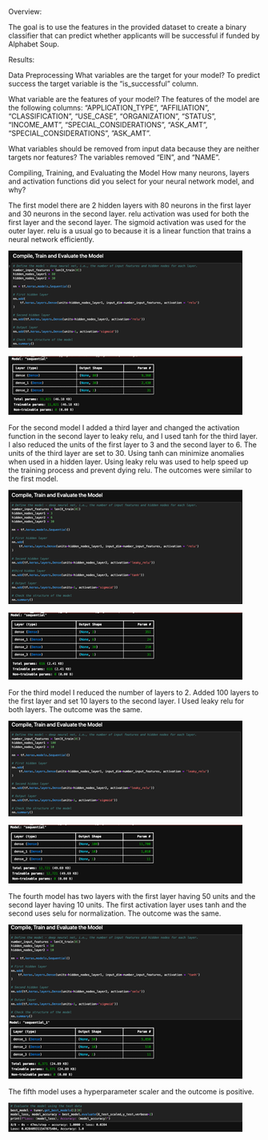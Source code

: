 Overview: 

The goal is to use the features in the provided dataset to create a binary classifier that can predict whether applicants will be successful if funded by Alphabet Soup. 

Results: 

Data Preprocessing
What variables are the target for your model? To predict success the target variable is the “is_successful” column. 

What variable are the features of your model? The features of the model are the following columns: “APPLICATION_TYPE”, “AFFILIATION”, “CLASSIFICATION”, “USE_CASE”, “ORGANIZATION”, “STATUS”, “INCOME_AMT”, “SPECIAL_CONSIDERATIONS”, “ASK_AMT”, “SPECIAL_CONSIDERATIONS”, ”ASK_AMT”. 

What variables should be removed from input data because they are neither targets nor features? The variables removed “EIN”, and “NAME”.

Compiling, Training, and Evaluating the Model
How many neurons, layers and activation functions did you select for your neural network model, and why?

The first model there are 2 hidden layers with 80 neurons in the first layer and 30 neurons in the second layer. relu activation was used for both the first layer and the second layer. The sigmoid activation was used for the outer layer. relu is a usual go to because it is a linear function that trains a neural network efficiently.

![alt text](image.png)

![alt text](image-1.png)

For the second model I added a third layer and changed the activation function in the second layer to leaky relu, and I used tanh for the third layer. I also reduced the units of the first layer to 3 and the second layer to 6. The units of the third layer are set to 30. Using tanh can minimize anomalies when used in a hidden layer. Using leaky relu was used to help speed up the training process and prevent dying relu. The outcomes were similar to the first model. 

![alt text](image-2.png)

![alt text](image-5.png)

For the third model I reduced the number of layers to 2. Added 100 layers to the first layer and set 10 layers to the second layer. I Used leaky relu for both layers. The outcome was the same. 

![alt text](image-6.png)

![alt text](image-7.png)

The fourth model has two layers with the first layer having 50 units and the second layer having 10 units. The first activation layer uses tanh and the second uses selu for normalization. The outcome was the same.

![alt text](image-8.png)

The fifth model uses a hyperparameter scaler and the outcome is positive. 

![alt text](image-9.png)